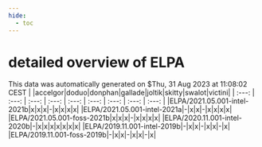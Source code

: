 ```yaml
---
hide:
  - toc
---
```


detailed overview of ELPA
=========================


This data was automatically generated on $Thu, 31 Aug 2023 at 11:08:02 CEST
| |accelgor|doduo|donphan|gallade|joltik|skitty|swalot|victini|
| :---: | :---: | :---: | :---: | :---: | :---: | :---: | :---: | :---: |
|ELPA/2021.05.001-intel-2021b|x|x|x|-|x|x|x|x|
|ELPA/2021.05.001-intel-2021a|-|x|x|-|x|x|x|x|
|ELPA/2021.05.001-foss-2021b|x|x|x|-|x|x|x|x|
|ELPA/2020.11.001-intel-2020b|-|x|x|x|x|x|x|x|
|ELPA/2019.11.001-intel-2019b|-|x|x|-|x|x|-|x|
|ELPA/2019.11.001-foss-2019b|-|x|x|-|x|x|-|x|
